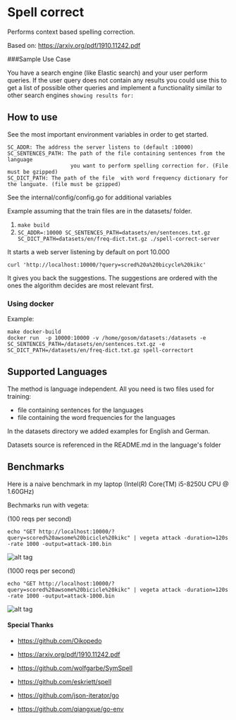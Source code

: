 # Spell correct

Performs context based spelling correction.

Based on: https://arxiv.org/pdf/1910.11242.pdf

###Sample Use Case

You have a search engine (like Elastic search) and your user perform queries.
If the user query does not contain any results you could use this to get 
a list of possible other queries and implement a functionality similar
to other search engines `showing results for:`


## How to use

See the most important environment variables in order to get started.

```
SC_ADDR: The address the server listens to (default :10000)
SC_SENTENCES_PATH: The path of the file containing sentences from the language
                    you want to perform spelling correction for. (File must be gzipped)
SC_DICT_PATH: The path of the file  with word frequency dictionary for the languate. (file must be gzipped)
```

See the internal/config/config.go for additional variables

Example assuming that the train files are in the datasets/ folder.


1. `make build`
2. `SC_ADDR=:10000 SC_SENTENCES_PATH=datasets/en/sentences.txt.gz SC_DICT_PATH=datasets/en/freq-dict.txt.gz ./spell-correct-server`

It starts a web server listening by default on port 10.000


```
curl 'http://localhost:10000/?query=scred%20a%20bicycle%20kikc'
```

It gives you back the suggestions. The suggestions are ordered with the ones the algorithm decides are most 
relevant first.

### Using docker

Example:

```
make docker-build
docker run  -p 10000:10000 -v /home/gosom/datasets:/datasets -e SC_SENTENCES_PATH=/datasets/en/sentences.txt.gz -e SC_DICT_PATH=/datasets/en/freq-dict.txt.gz spell-correctort
```


## Supported Languages

The method is language independent.
All you need is two files used for training:

- file containing sentences for the languages
- file containing the word frequencies for the languages

In the datasets directory we added examples for English and German.

Datasets source is referenced in the README.md in the language's folder

## Benchmarks 

Here is a naive benchmark in my laptop (Intel(R) Core(TM) i5-8250U CPU @ 1.60GHz)

Bechmarks run with vegeta:

(100 reqs per second)
```
echo "GET http://localhost:10000/?query=scored%20awsome%20bicicle%20kikc" | vegeta attack -duration=120s -rate 1000 -output=attack-100.bin
```

![alt tag](https://raw.githubusercontent.com/gosom/context-spell-correct/master/vegeta-plot-100.png)



(1000 reqs per second)

```
echo "GET http://localhost:10000/?query=scored%20awsome%20bicicle%20kikc" | vegeta attack -duration=120s -rate 1000 -output=attack-1000.bin
```

![alt tag](https://raw.githubusercontent.com/gosom/context-spell-correct/master/vegeta-plot-1000.png)





#### Special Thanks

- https://github.com/Oikopedo

- https://arxiv.org/pdf/1910.11242.pdf

- https://github.com/wolfgarbe/SymSpell
- https://github.com/eskriett/spell
- https://github.com/json-iterator/go
- https://github.com/qiangxue/go-env


